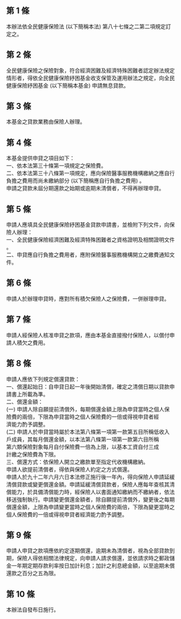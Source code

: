 第 1 條
-------
本辦法依全民健康保險法 (以下簡稱本法) 第八十七條之二第二項規定訂  
定之。

第 2 條
-------
全民健康保險之保險對象，符合經濟困難及經濟特殊困難者認定辦法規定  
情形者，得依全民健康保險紓困基金收支保管及運用辦法之規定，向全民  
健康保險紓困基金 (以下簡稱本基金) 申請無息貸款。

第 3 條
-------
本基金之貸款業務由保險人辦理。

第 4 條
-------
本基金提供申貸之項目如下：                                         
一、依本法第三十條第一項規定之保險費。                             
二、依本法第三十八條第一項規定，應向保險醫事服務機構繳納之應自行   
    負擔之費用而尚未繳納部分 (以下簡稱應自行負擔之費用) 。         
申請之貸款未屆分期還款之始期或逾期未清償者，不得再辦理申貸。

第 5 條
-------
申請人應填具全民健康保險紓困基金貸款申請書，並檢附下列文件，向保  
險人辦理：  
一、全民健康保險經濟困難及經濟特殊困難者之資格證明及相關證明文件  
    。  
二、申貸應自行負擔之費用者，應附保險醫事服務機構開立之繳費通知文  
    件。

第 6 條
-------
申請人於辦理申貸時，應對所有積欠保險人之保險費，一併辦理申貸。

第 7 條
-------
申請人經保險人核准申貸之款項，應由本基金直接撥付保險人，以償付申  
請人積欠之費用。

第 8 條
-------
申請人應依下列規定償還貸款：                                      
一、償還起始日：自申貸日起一年後開始清償，確定之清償日期以貸款申  
    請書上所載為準。                                              
二、償還金額：                                                    
 (一) 申請人除自願提前清償外，每期償還金額上限為申貸當時之個人保  
      險費的兩倍，下限為申貸當時之個人保險費的一倍或得視申貸者經  
      濟能力酌予調整。                                            
 (二) 申請人於申貸當時屬於本法第八條第一項第一款第五目所稱低收入  
      戶成員，其每月償還金額，以本法第八條第一項第一款第六目所稱  
      第六類保險對象每月自付保險費一倍為上限，以基本工資自付三成  
      計繳之保險費為下限。                                        
三、償還方式：依保險人開立之繳款單至指定代收機構繳納。            
申請人欲提前清償者，得依與保險人約定之方式償還。                  
申請人於九十二年六月六日本法修正施行後一年內，得向保險人申請延緩  
清償貸款或變更償還金額。申請延緩清償貸款者，保險人應每年查核其清  
償能力，於具備清償能力時，經保險人以書面通知繳納而不繳納者，依法  
移送強制執行。申請變更償還金額者，除自願提前清償外，變更後之每期  
償還金額，上限為申請變更當時之個人保險費的兩倍，下限為變更當時之  
個人保險費的一倍或得視申貸者經濟能力酌予調整。

第 9 條
-------
申請人申貸之款項應依約定逐期償還，逾期未為清償者，視為全部貸款到  
期，保險人得依相關法律規定，向申請人請求償還，並依請求時之郵政儲  
金一年期定期存款利率按日加計利息；加計之利息總金額，以至逾期未償  
還款之百分之五為限。

第 10 條
--------
本辦法自發布日施行。

